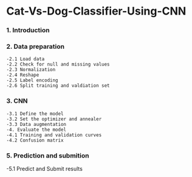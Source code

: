 # Cat-Vs-Dog-Classifier-Using-CNN

### 1. Introduction
### 2. Data preparation
    -2.1 Load data
    -2.2 Check for null and missing values
    -2.3 Normalization
    -2.4 Reshape
    -2.5 Label encoding
    -2.6 Split training and valdiation set
### 3. CNN
    -3.1 Define the model
    -3.2 Set the optimizer and annealer
    -3.3 Data augmentation
    -4. Evaluate the model
    -4.1 Training and validation curves
    -4.2 Confusion matrix
### 5. Prediction and submition
   -5.1 Predict and Submit results
